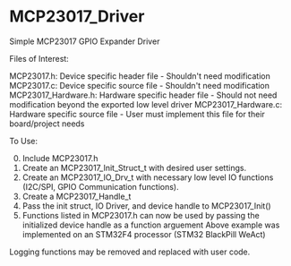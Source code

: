# MCP23017_Driver
Simple MCP23017 GPIO Expander Driver

Files of Interest:

MCP23017.h: Device specific header file - Shouldn't need modification
MCP23017.c: Device specific source file - Shouldn't need modification
MCP23017_Hardware.h: Hardware specific header file - Should not need modification beyond the exported low level driver
MCP23017_Hardware.c: Hardware specific source file - User must implement this file for their board/project needs

To Use:

0. Include MCP23017.h
1. Create an MCP23017_Init_Struct_t with desired user settings.
2. Create an MCP23017_IO_Drv_t with necessary low level IO functions (I2C/SPI, GPIO Communication functions).
3. Create a MCP23017_Handle_t
4. Pass the init struct, IO Driver, and device handle to MCP23017_Init()
5. Functions listed in MCP23017.h can now be used by passing the initialized device handle as a function arguement
Above example was implemented on an STM32F4 processor (STM32 BlackPill WeAct)

Logging functions may be removed and replaced with user code.
